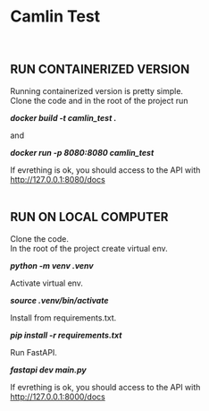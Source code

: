 # Camlin Test
<br>

## RUN CONTAINERIZED VERSION

Running containerized version is pretty simple.<br>
Clone the code and in the root of the project run

***docker build -t camlin_test .***

and

***docker run -p 8080:8080 camlin_test***

If evrething is ok, you should access to the API with<br>
http://127.0.0.1:8080/docs
<br><br>

## RUN ON LOCAL COMPUTER

Clone the code.<br>
In the root of the project create virtual env.

***python -m venv .venv***

Activate virtual env.

***source .venv/bin/activate***

Install from requirements.txt.

***pip install -r requirements.txt***

Run FastAPI.

***fastapi dev main.py***

If evrething is ok, you should access to the API with<br>
http://127.0.0.1:8000/docs
